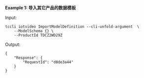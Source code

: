 **Example 1: 导入其它产品的数据模板**



Input: 

```
tccli iotvideo ImportModelDefinition --cli-unfold-argument  \
    --ModelSchema {} \
    --ProductId TDCZ2WD29Z
```

Output: 
```
{
    "Response": {
        "RequestId": "d8de3a44"
    }
}
```

